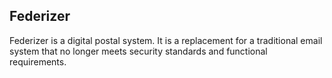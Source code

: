 ## Federizer
Federizer is a digital postal system. It is a replacement for a traditional email system that no longer meets security standards and functional requirements.
